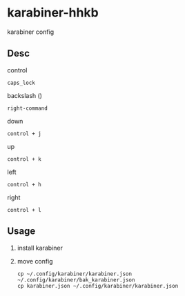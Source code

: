 # karabiner-hhkb

karabiner config

## Desc

control

```
caps_lock
```

backslash (\)

```
right-command
```

down

```
control + j
```

up

```
control + k
```

left

```
control + h
```

right

```
control + l
```

## Usage

1. install karabiner

2. move config

	```
	cp ~/.config/karabiner/karabiner.json ~/.config/karabiner/bak_karabiner.json
	cp karabiner.json ~/.config/karabiner/karabiner.json
	```
